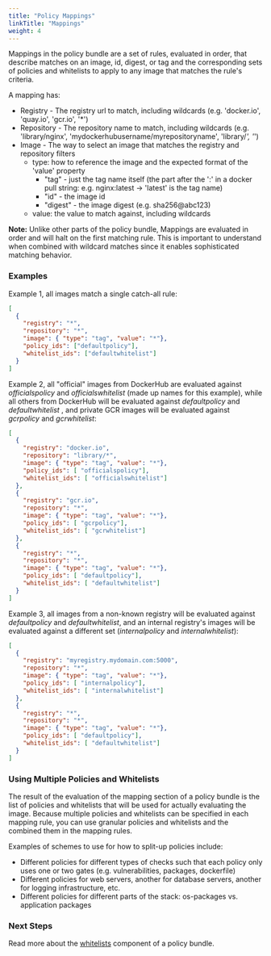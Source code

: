 ```yaml
---
title: "Policy Mappings"
linkTitle: "Mappings"
weight: 4
---
```


Mappings in the policy bundle are a set of rules, evaluated in order, that describe matches on an image, id, digest, or tag and the corresponding sets of policies and whitelists to apply to any image that matches the rule's criteria.

A mapping has:

- Registry - The registry url to match, including wildcards (e.g. 'docker.io', 'quay.io', 'gcr.io', '*')
- Repository - The repository name to match, including wildcards (e.g. 'library/nginx', 'mydockerhubusername/myrepositoryname', 'library/*', '*')
- Image - The way to select an image that matches the registry and repository filters
    - type: how to reference the image and the expected format of the 'value' property
        - "tag" - just the tag name itself (the part after the ':' in a docker pull string: e.g. nginx:latest -> 'latest' is the tag name)
        - "id" - the image id
        - "digest" - the image digest (e.g. sha256@abc123)
    - value: the value to match against, including wildcards

**Note:** Unlike other parts of the policy bundle, Mappings are evaluated in order and will halt on the first matching rule. This is important to understand when combined with wildcard matches since it enables sophisticated matching behavior.

### Examples

Example 1, all images match a single catch-all rule:

```JSON
[
  {
    "registry": "*",
    "repository": "*",
    "image": { "type": "tag", "value": "*"},
    "policy_ids": ["defaultpolicy"],
    "whitelist_ids": ["defaultwhitelist"]
  }
]
```

Example 2, all "official" images from DockerHub are evaluated against *officialspolicy* and *officialswhitelist* (made up names for this example), while all others from DockerHub will be evaluated against *defaultpolicy* and *defaultwhitelist* , and private GCR images will be evaluated against *gcrpolicy* and *gcrwhitelist*:

```JSON
[
  {
    "registry": "docker.io",
    "repository": "library/*",
    "image": { "type": "tag", "value": "*"},
    "policy_ids": [ "officialspolicy"],
    "whitelist_ids": [ "officialswhitelist"]
  },
  {
    "registry": "gcr.io",
    "repository": "*",
    "image": { "type": "tag", "value": "*"},
    "policy_ids": [ "gcrpolicy"],
    "whitelist_ids": [ "gcrwhitelist"]
  },
  {
    "registry": "*",
    "repository": "*",
    "image": { "type": "tag", "value": "*"},
    "policy_ids": [ "defaultpolicy"],
    "whitelist_ids": [ "defaultwhitelist"]
  }
]
```

Example 3, all images from a non-known registry will be evaluated against *defaultpolicy* and *defaultwhitelist*, and an internal registry's images will be evaluated against a different set (*internalpolicy* and *internalwhitelist*):

```JSON
[
  {
    "registry": "myregistry.mydomain.com:5000",
    "repository": "*",
    "image": { "type": "tag", "value": "*"},
    "policy_ids": [ "internalpolicy"],
    "whitelist_ids": [ "internalwhitelist"]
  },
  {
    "registry": "*",
    "repository": "*",
    "image": { "type": "tag", "value": "*"},
    "policy_ids": [ "defaultpolicy"],
    "whitelist_ids": [ "defaultwhitelist"]
  }
]
```

### Using Multiple Policies and Whitelists

The result of the evaluation of the mapping section of a policy bundle is the list of policies and whitelists that will be used for actually evaluating the image. Because multiple policies and whitelists can be specified in each mapping rule, you can use granular policies and whitelists and the combined them in the mapping rules. 

Examples of schemes to use for how to split-up policies include:

- Different policies for different types of checks such that each policy only uses one or two gates (e.g. vulnerabilities, packages, dockerfile)
- Different policies for web servers, another for database servers, another for logging infrastructure, etc.
- Different policies for different parts of the stack: os-packages vs. application packages

### Next Steps

Read more about the [whitelists](/docs/overview/concepts/policy/whitelists) component of a policy bundle.